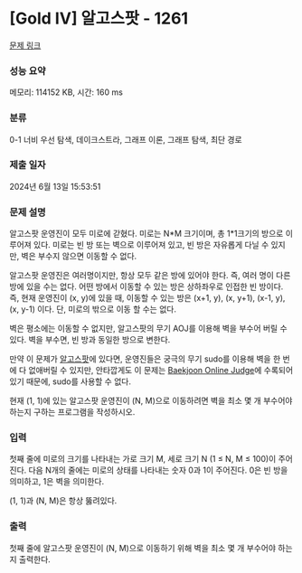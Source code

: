 # [Gold IV] 알고스팟 - 1261 

[문제 링크](https://www.acmicpc.net/problem/1261) 

### 성능 요약

메모리: 114152 KB, 시간: 160 ms

### 분류

0-1 너비 우선 탐색, 데이크스트라, 그래프 이론, 그래프 탐색, 최단 경로

### 제출 일자

2024년 6월 13일 15:53:51

### 문제 설명

<p>알고스팟 운영진이 모두 미로에 갇혔다. 미로는 N*M 크기이며, 총 1*1크기의 방으로 이루어져 있다. 미로는 빈 방 또는 벽으로 이루어져 있고, 빈 방은 자유롭게 다닐 수 있지만, 벽은 부수지 않으면 이동할 수 없다.</p>

<p>알고스팟 운영진은 여러명이지만, 항상 모두 같은 방에 있어야 한다. 즉, 여러 명이 다른 방에 있을 수는 없다. 어떤 방에서 이동할 수 있는 방은 상하좌우로 인접한 빈 방이다. 즉, 현재 운영진이 (x, y)에 있을 때, 이동할 수 있는 방은 (x+1, y), (x, y+1), (x-1, y), (x, y-1) 이다. 단, 미로의 밖으로 이동 할 수는 없다.</p>

<p>벽은 평소에는 이동할 수 없지만, 알고스팟의 무기 AOJ를 이용해 벽을 부수어 버릴 수 있다. 벽을 부수면, 빈 방과 동일한 방으로 변한다.</p>

<p>만약 이 문제가 <a href="https://www.algospot.com">알고스팟</a>에 있다면, 운영진들은 궁극의 무기 sudo를 이용해 벽을 한 번에 다 없애버릴 수 있지만, 안타깝게도 이 문제는 <a href="https://www.acmicpc.net">Baekjoon Online Judge</a>에 수록되어 있기 때문에, sudo를 사용할 수 없다.</p>

<p>현재 (1, 1)에 있는 알고스팟 운영진이 (N, M)으로 이동하려면 벽을 최소 몇 개 부수어야 하는지 구하는 프로그램을 작성하시오.</p>

### 입력 

 <p>첫째 줄에 미로의 크기를 나타내는 가로 크기 M, 세로 크기 N (1 ≤ N, M ≤ 100)이 주어진다. 다음 N개의 줄에는 미로의 상태를 나타내는 숫자 0과 1이 주어진다. 0은 빈 방을 의미하고, 1은 벽을 의미한다.</p>

<p>(1, 1)과 (N, M)은 항상 뚫려있다.</p>

### 출력 

 <p>첫째 줄에 알고스팟 운영진이 (N, M)으로 이동하기 위해 벽을 최소 몇 개 부수어야 하는지 출력한다.</p>

